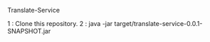 Translate-Service

 1 : Clone this repository.
 2 : java -jar target/translate-service-0.0.1-SNAPSHOT.jar 

